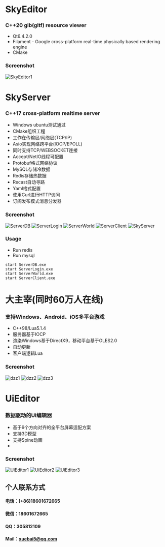 # SkyEditor
### C++20 glb(gltf) resource viewer
- Qt6.4.2.0
- Filament - Google cross-platform real-time physically based rendering engine
- CMake
### Screenshot
![SkyEditor1](screenshot/SkyEditor1.png)


# SkyServer
### C++17 cross-platform realtime server
- Windows ubuntu测试通过
- CMake组织工程
- 工作在传输层/网络层(TCP/IP)
- Asio实现网络跨平台(IOCP/EPOLL)
- 同时支持TCP/WEBSOCKET连接
- Accept/NetIO线程可配置
- Protobuf格式网络协议
- MySQL存储冷数据
- Redis存储热数据
- Recast自动寻路
- Yaml格式配置
- 使用Curl进行HTTP访问
- 订阅发布模式消息分发器
### Screenshot
![ServerDB](screenshot/ServerDB.png)
![ServerLogin](screenshot/ServerLogin.png)
![ServerWorld](screenshot/ServerWorld.png)
![ServerClient](screenshot/ServerClient.png)
![SkyServer](screenshot/SkyServer.png)
### Usage
- Run redis
- Run mysql
```
start ServerDB.exe
start ServerLogin.exe
start ServerWorld.exe
start ServerClient.exe
```


# 大主宰(同时60万人在线)
### 支持Windows、Android、iOS多平台游戏
- C++98/Lua5.1.4
- 服务器基于IOCP
- 渲染Windows基于DirectX9，移动平台基于GLES2.0
- 自动更新
- 客户端逻辑Lua
### Screenshot
![dzz1](screenshot/dzz1.jpg)
![dzz2](screenshot/dzz2.png)
![dzz3](screenshot/dzz3.png)

# UiEditor
### 数据驱动的UI编辑器
- 基于9个方向对齐的全平台屏幕适配方案
- 支持3D模型
- 支持Spine动画
- 

### Screenshot
![UiEditor1](screenshot/UiEditor1.png)
![UiEditor2](screenshot/UiEditor2.png)
![UiEditor3](screenshot/UiEditor3.png)


## 个人联系方式
#### 电话：(+86)18601672665 
#### 微信：18601672665 
#### QQ：305812109
#### Mail：xuebai5@qq.com
